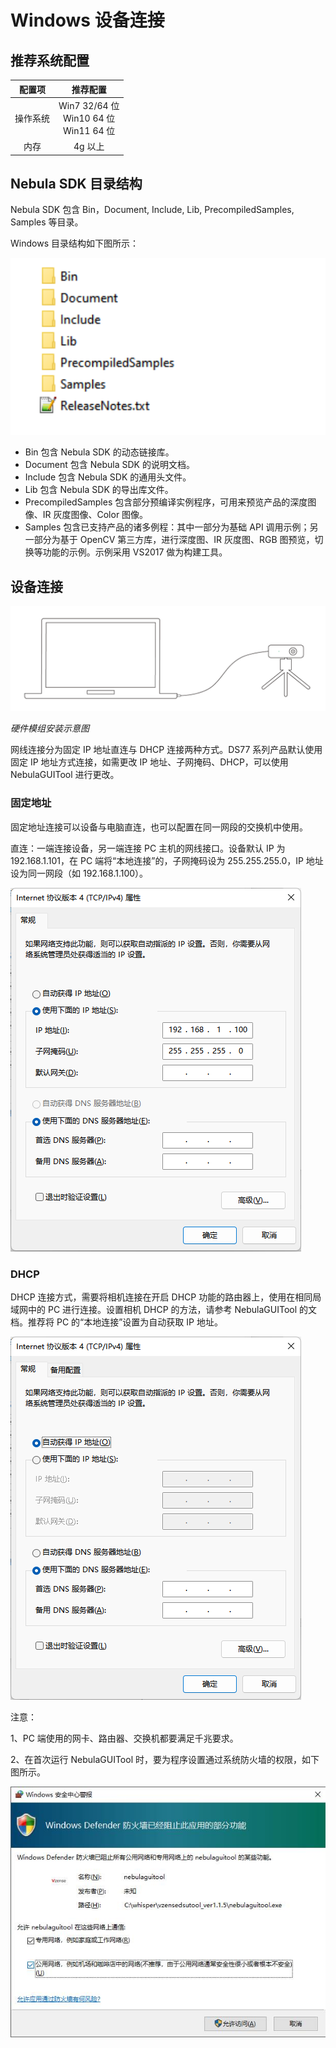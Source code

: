 # Windows 设备连接

## 推荐系统配置

| **配置项** |                 **推荐配置**                  |
| :--------: | :-------------------------------------------: |
|  操作系统  | Win7 32/64 位</br>Win10 64 位</br>Win11 64 位 |
|    内存    |                    4g 以上                    |

## Nebula SDK 目录结构

Nebula SDK 包含 Bin，Document, Include, Lib, PrecompiledSamples, Samples 等目录。

Windows 目录结构如下图所示：

![目录结构](pic/WindowsContents.png)

- Bin 包含 Nebula SDK 的动态链接库。
- Document 包含 Nebula SDK 的说明文档。
- Include 包含 Nebula SDK 的通用头文件。
- Lib 包含 Nebula SDK 的导出库文件。
- PrecompiledSamples 包含部分预编译实例程序，可用来预览产品的深度图像、IR 灰度图像、Color 图像。
- Samples 包含已支持产品的诸多例程：其中一部分为基础 API 调用示例；另一部分为基于 OpenCV 第三方库，进行深度图、IR 灰度图、RGB 图预览，切换等功能的示例。示例采用 VS2017 做为构建工具。

## 设备连接

![设备连接](pic/DeviceConnection.png)

_硬件模组安装示意图_

网线连接分为固定 IP 地址直连与 DHCP 连接两种方式。DS77 系列产品默认使用固定 IP 地址方式连接，如需更改 IP 地址、子网掩码、DHCP，可以使用 NebulaGUITool 进行更改。

### 固定地址

固定地址连接可以设备与电脑直连，也可以配置在同一网段的交换机中使用。

直连：一端连接设备，另一端连接 PC 主机的网线接口。设备默认 IP 为 192.168.1.101，在 PC 端将“本地连接”的，子网掩码设为 255.255.255.0，IP 地址设为同一网段（如 192.168.1.100）。

![固定地址](pic/WindowsStaticAddress.png)

### DHCP

DHCP 连接方式，需要将相机连接在开启 DHCP 功能的路由器上，使用在相同局域网中的 PC 进行连接。设置相机 DHCP 的方法，请参考 NebulaGUITool 的文档。推荐将 PC 的“本地连接”设置为自动获取 IP 地址。

![DHCP](pic/WindowsDHCP.png)

注意：

1、PC 端使用的网卡、路由器、交换机都要满足千兆要求。

2、在首次运行 NebulaGUITool 时，要为程序设置通过系统防火墙的权限，如下图所示。

![防火墙配置](pic/WindowsFirewallSetting.png)
